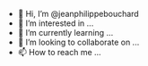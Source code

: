 - 👋 Hi, I’m @jeanphilippebouchard
- 👀 I’m interested in ...
- 🌱 I’m currently learning ...
- 💞️ I’m looking to collaborate on ...
- 📫 How to reach me ...

<!---
jeanphilippebouchard/jeanphilippebouchard is a ✨ special ✨ repository because its `README.md` (this file) appears on your GitHub profile.
You can click the Preview link to take a look at your changes.
--->
